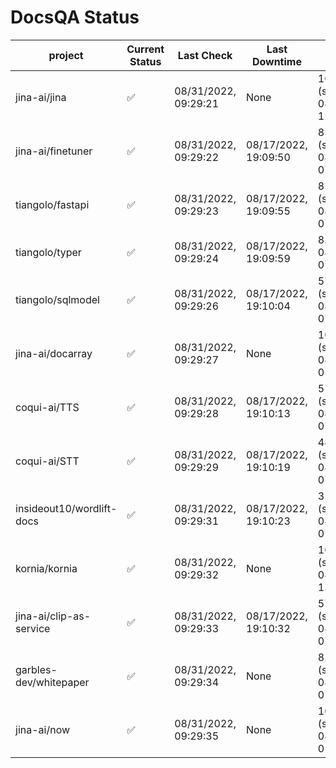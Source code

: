 # DocsQA Status

|         project         |Current Status|     Last Check     |   Last Downtime    |              % Uptime              |
|-------------------------|--------------|--------------------|--------------------|------------------------------------|
|jina-ai/jina             |✅            |08/31/2022, 09:29:21|None                |100.000 (since 08/29/2022, 11:24:14)|
|jina-ai/finetuner        |✅            |08/31/2022, 09:29:22|08/17/2022, 19:09:50|859.189 (since 08/15/2022, 07:09:42)|
|tiangolo/fastapi         |✅            |08/31/2022, 09:29:23|08/17/2022, 19:09:55|859.134 (since 08/15/2022, 07:09:42)|
|tiangolo/typer           |✅            |08/31/2022, 09:29:24|08/17/2022, 19:09:59|8.649 (since 08/15/2022, 07:09:42)  |
|tiangolo/sqlmodel        |✅            |08/31/2022, 09:29:26|08/17/2022, 19:10:04|57.772 (since 08/15/2022, 07:09:42) |
|jina-ai/docarray         |✅            |08/31/2022, 09:29:27|None                |100.000 (since 08/24/2022, 01:39:12)|
|coqui-ai/TTS             |✅            |08/31/2022, 09:29:28|08/17/2022, 19:10:13|57.739 (since 08/15/2022, 07:09:42) |
|coqui-ai/STT             |✅            |08/31/2022, 09:29:29|08/17/2022, 19:10:19|440.813 (since 08/15/2022, 07:09:42)|
|insideout10/wordlift-docs|✅            |08/31/2022, 09:29:31|08/17/2022, 19:10:23|359.955 (since 08/15/2022, 07:09:42)|
|kornia/kornia            |✅            |08/31/2022, 09:29:32|None                |100.000 (since 08/30/2022, 13:49:49)|
|jina-ai/clip-as-service  |✅            |08/31/2022, 09:29:33|08/17/2022, 19:10:32|57.855 (since 08/15/2022, 07:09:42) |
|garbles-dev/whitepaper   |✅            |08/31/2022, 09:29:34|None                |82.825 (since 08/24/2022, 01:39:12) |
|jina-ai/now              |✅            |08/31/2022, 09:29:35|None                |100.000 (since 08/24/2022, 01:39:12)|
